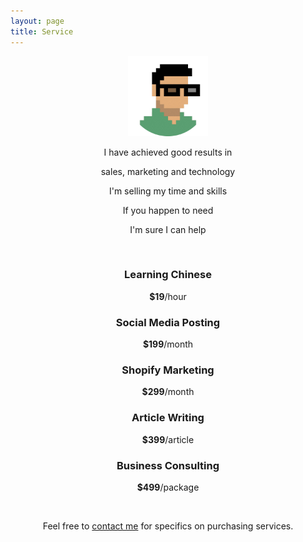 ```yaml
---
layout: page
title: Service
---
```


<center>

<img src="assets/VAV.png" width="128" height="128">

<br>

<p>I have achieved good results in</p>
<p>sales, marketing and technology</p>
<p>I'm selling my time and skills</p>
<p>If you happen to need</p>
<p>I'm sure I can help</p>

<br>

<p><b><h3>Learning Chinese</h3></b></p>
<p><b>$19</b>/hour</p>
<p><b><h3>Social Media Posting</h3></b></p>
<p><b>$199</b>/month</p>
<p><b><h3>Shopify Marketing</h3></b></p>
<p><b>$299</b>/month</p>
<p><b><h3>Article Writing</h3></b></p>
<p><b>$399</b>/article</p>
<p><b><h3>Business Consulting</h3></b></p>
<p><b>$499</b>/package</p>

<br>

Feel free to <a href="mailto:ningyiqin@gmail.com">contact me</a> for specifics on purchasing services.